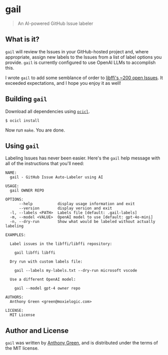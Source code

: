 # gail
> An AI-powered GitHub Issue labeler

What is it?
------------
``gail`` will review the Issues in your GitHub-hosted project and,
where appropriate, assign new labels to the Issues from a list of
label options you provide. ``gail`` is currently configured to use
OpenAI LLMs to accomplish this.

I wrote `gail` to add some semblance of order to [libffi's ~200 open
Issues](https://github.com/libffi/libffi/issues).  It exceeded
expectations, and I hope you enjoy it as well!

Building `gail`
----------------
Download all dependencies using [`ocicl`](https://github.com/ocicl/ocicl).
```
$ ocicl install
```
Now run `make`.  You are done.

Using `gail`
-------------

Labeling Issues has never been easier.  Here's the `gail` help message
with all of the instructions that you'll need:

```
NAME:
  gail - GitHub Issue Auto-Labeler using AI

USAGE:
  gail OWNER REPO

OPTIONS:
      --help           display usage information and exit
      --version        display version and exit
  -l, --labels <PATH>  Labels file [default: .gail-labels]
  -m, --model <VALUE>  OpenAI model to use [default: gpt-4o-mini]
  -n, --dry-run        Show what would be labeled without actually labeling

EXAMPLES:

  Label issues in the libffi/libffi repository:

    gail libffi libffi

  Dry run with custom labels file:

    gail --labels my-labels.txt --dry-run microsoft vscode

  Use a different OpenAI model:

    gail --model gpt-4 owner repo

AUTHORS:
  Anthony Green <green@moxielogic.com>

LICENSE:
  MIT License
```


Author and License
-------------------

``gail`` was written by [Anthony Green](https://github.com/atgreen),
and is distributed under the terms of the MIT license.
